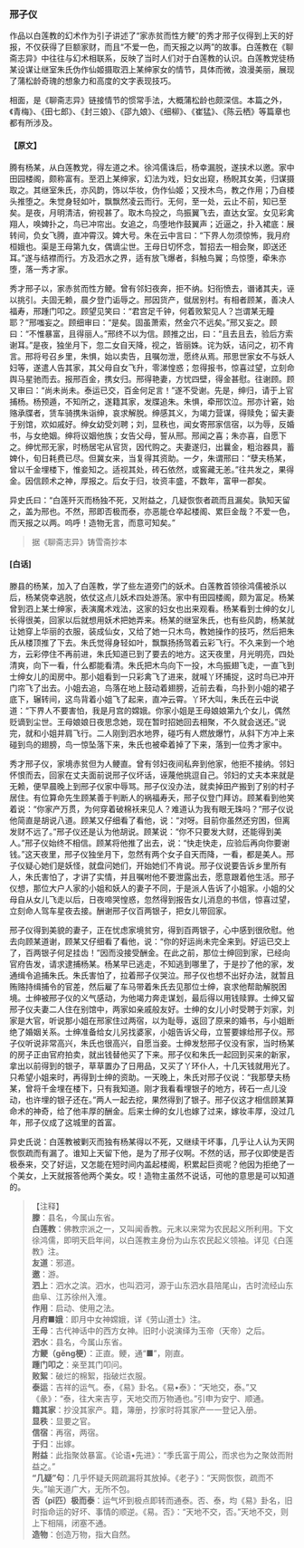 <script type="text/javascript">
    var head = document.getElementsByTagName('head')[0];
    cssURL = '/public/liao.css';
    linkTag = document.createElement('link');
    linkTag.href = cssURL;
    linkTag.setAttribute('type','text/css');
    linkTag.setAttribute('rel','stylesheet');
    head.appendChild(linkTag);
</script>
### 邢子仪

作品以白莲教的幻术作为引子讲述了“家赤贫而性方鲠”的秀才邢子仪得到上天的好报，不仅获得了巨额家财，而且“不爱一色，而天报之以两”的故事。白莲教在《聊斋志异》中往往与幻术相联系，反映了当时人们对于白莲教的认识。白莲教党徒杨某设谋让继室朱氏伪作仙姬摄取泗上某绅家女的情节，具体而微，浪漫美丽，展现了蒲松龄奇瑰的想象力和高度的文字表现技巧。

相面，是《聊斋志异》链接情节的惯常手法，大概蒲松龄也颇深信。本篇之外，《青梅》、《田七郎》、《封三娘》、《邵九娘》、《细柳》、《崔猛》、《陈云栖》等篇章也都有所涉及。

#### 【原文】
<section>
腾有杨某，从白莲教党，得左道之术。徐鸿儒诛后，杨幸漏脱，遂挟术以邀。家中田园楼阁，颇称富有。至泗上某绅家，幻法为戏，妇女出窥，杨睨其女美，归谋摄取之。其继室朱氏，亦风韵，饰以华妆，伪作仙姬；又授木鸟，教之作用；乃自楼头推堕之。朱觉身轻如叶，飘飘然凌云而行。无何，至一处，云止不前，知已至矣。是夜，月明清洁，俯视甚了。取木鸟投之，鸟振翼飞去，直达女室。女见彩禽翔人，唤婢扑之，鸟已冲帘出。女追之，鸟堕地作鼓翼声；近逼之，扑入裙底：展转间，负女飞腾，直冲霄汉。婢大号。朱在云中言曰：“下界人勿须惊怖，我月府桓娥也。渠是王母第九女，偶谪尘世。王母日切怀念，暂招去一相会聚，即送还耳。”遂与结襟而行。方及泗水之界，适有放飞爆者，斜触鸟翼；鸟惊堕，牵朱亦堕，落一秀才家。

秀才邢子以，家赤贫而性方鲠。曾有邻妇夜奔，拒不纳。妇衔愤去，谮诸其夫，诬以挑引。夫固无赖，晨夕登门诟辱之。邢因货产，僦居别村。有相者顾某，善决人福寿，邢踵门叩之。顾望见笑曰：“君宫足千钟，何着败絮见人？岂谓某无瞳耶？”邢嗤妄之。顾细审曰：“是矣。固虽萧索，然金穴不远矣。”邢又妄之。顾曰：“不惟暴富，且得丽人。”邢终不以为信。顾推之出，曰：“且去且去，验后方索谢耳。”是夜，独坐月下，忽二女自天降，视之，皆丽姝。诧为妖，诘问之，初不肯言。邢将号召乡里，朱惧，始以卖告，且嘱勿泄，愿终从焉。邢思世家女不与妖人妇等，遂遣人告其家，其父母自女飞升，零涕惶惑；忽得报书，惊喜过望，立刻命舆马星驰而去。报邢百金，携女归。邢得艳妻，方忧四壁，得金甚慰。往谢顾。顾又审曰：“尚未尚未。泰运已交，百金何足言！”遂不受谢。先是，绅归，请于上官捕杨。杨预遁，不知所之，遂籍其家，发牒追朱。朱惧，牵邢饮泣。邢亦计窘，始赂承牒者，赁车骑携朱诣绅，哀求解脱。绅感其义，为竭力营谋，得赎免；留夫妻于别馆，欢如戚好。绅女幼受刘聘；刘，显秩也，闻女寄邢家信宿，以为辱，反婚书，与女绝姻。绅将议姻他族；女告父母，誓从邢。邢闻之喜；朱亦喜，自愿下之。绅忧邢无家，时杨居宅从官货，因代购之。夫妻遂归，出曩金，粗治器具，蓄婢仆，旬日耗费已尽。但冀女来，当复得其资助。一夕，朱谓邢曰：“孽夫杨某，曾以千金埋楼下，惟妾知之。适视其处，砖石依然，或窖藏无恙。”往共发之，果得金。因信顾术之神，厚报之。后女于归，妆资丰盛，不数年，富甲一郡矣。

异史氏曰：“白莲歼灭而杨独不死，又附益之，几疑恢恢者疏而且漏矣。孰知天留之，盖为邢也。不然，邢即否极而泰，亦恶能仓卒起楼阁、累巨金哉？不爱一色，而天报之以两。呜呼！造物无言，而意可知矣。”

</section>

> 据《聊斋志异》铸雪斋抄本

#### [白话]
<aside>

滕县的杨某，加入了白莲教，学了些左道旁门的妖术。白莲教首领徐鸿儒被杀以后，杨某侥幸逃脱，依仗这点儿妖术四处游荡。家中有田园楼阁，颇为富足。杨某曾到泗上某士绅家，表演魔术戏法，这家的妇女也出来观看。杨某看到士绅的女儿长得很美，回家以后就想用妖术把她弄来。杨某的继室朱氏，也有些风韵，杨某就让她穿上华丽的衣服，装成仙女，又给了她一只木鸟，教她操作的技巧，然后把朱氏从楼顶推了下去。朱氏觉得身轻如叶，飘飘扬扬驾着云彩飞行。不久来到一个地方，云彩停住不再前进，朱氏知道已到了要去的地方。这天夜里，月光明亮，四处清爽，向下一看，什么都能看清。朱氏把木鸟向下一投，木鸟振翅飞走，一直飞到士绅女儿的闺房中。那小姐看到一只彩禽飞了进来，就喊丫环捕捉，这时鸟已冲开门帘飞了出去。小姐去追，鸟落在地上鼓动着翅膀，近前去看，鸟扑到小姐的裙子底下，辗转间，这鸟背着小姐飞了起来，直冲云霄。丫环大叫，朱氏在云中说道：“下界人不要害怕，我是月宫的嫦娥。你家小姐是王母娘娘第九个女儿，偶然贬谪到尘世。王母娘娘日夜思念她，现在暂时招她回去相聚，不久就会送还。”说完，就和小姐并肩飞行。二人刚到泗水地界，碰巧有人燃放爆竹，从斜下方冲上来碰到鸟的翅膀，鸟一惊坠落下来，朱氏也被牵着掉了下来，落到一位秀才家中。

秀才邢子仪，家境赤贫但为人鲠直。曾有邻妇夜间私奔到他家，他拒不接纳。邻妇怀恨而去，回家在丈夫面前说邢子仪坏话，诬蔑他挑逗自己。邻妇的丈夫本来就是无赖，便早晨晚上到邢子仪家中辱骂。邢子仪没办法，就卖掉田产搬到了别的村子居住。有位算命先生顾某善于判断人的祸福寿夭，邢子仪登门拜访。顾某看到他笑着说：“你家产万贯，为何穿着破棉袄来见人？难道认为我有眼无珠吗？”邢子仪说他简直是胡说八道。顾某又仔细看了看他，说：“对呀。目前你虽然还穷困，但离发财不远了。”邢子仪还是认为他胡说。顾某说：“你不只要发大财，还能得到美人。”邢子仪始终不相信。顾某将他推了出去，说：“快走快走，应验后再向你要谢钱。”这天夜里，邢子仪独坐月下，忽然有两个女子自天而降，一看，都是美人。邢子仪疑心她们是妖怪，就盘问她们，开始她们不肯说。邢子仪说要告诉乡里所有人，朱氏害怕了，才讲了实情，并且嘱咐他不要泄露出去，愿意跟着他生活。邢子仪想，那位大户人家的小姐和妖人的妻子不同，于是派人告诉了小姐家。小姐的父母自从女儿飞走以后，日夜啼哭惶惑，忽然得到报告女儿消息的书信，惊喜过望，立刻命人驾车星夜去接。酬谢邢子仪百两银子，把女儿带回家。

邢子仪得到美貌的妻子，正在忧虑家境贫穷，得到百两银子，心中感到很欣慰。他去向顾某道谢，顾某又仔细看了看他，说：“你的好运尚未完全来到。好运已交上了，百两银子何足挂齿！”因而没接受酬金。在此之前，那位士绅回到家，已经向官府告发，请求逮捕杨某。杨某早已逃走，不知逃到哪里了，于是抄了他的家，发通缉令追捕朱氏。朱氏害怕了，拉着邢子仪哭泣。邢子仪也想不出好办法，就暂且贿赂持缉捕令的官差，然后雇了车马带着朱氏去见那位士绅，哀求他帮助解脱困境。士绅被邢子仪的义气感动，为他竭力奔走谋划，最后得以用钱赎罪。士绅又留邢子仪夫妻二人住在别馆中，两家如亲戚般友好。士绅的女儿小时受聘于刘家，刘家是大官，听说那小姐在邢家住过两宿，以为耻辱，返回了原来的婚书，与小姐断绝了婚姻关系。士绅准备给女儿另找婆家，小姐告诉父母，立誓要嫁给邢子仪。邢子仪听说非常高兴，朱氏也很高兴，自愿当妾。士绅发愁邢子仪没有家，当时杨某的房子正由官府拍卖，就出钱替他买了下来。邢子仪和朱氏一起回到买来的新家，拿出以前得到的银子，草草置办了日用品，又买了丫环仆人，十几天钱就用光了。只希望小姐来时，再得到士绅的资助。一天晚上，朱氏对邢子仪说：“我那孽夫杨某，曾将千金埋在楼下，只有我知道。刚才我看看埋银子的地方，砖石一点儿没动，也许埋的银子还在。”两人一起去挖，果然得到了银子。邢子仪这才相信顾某算命术的神奇，给了他丰厚的酬金。后来士绅的女儿也嫁了过来，嫁妆丰厚，没过几年，邢子仪成了这城里的首富。

异史氏说：白莲教被剿灭而独有杨某得以不死，又继续干坏事，几乎让人认为天网恢恢疏而有漏了。谁知上天留下他，是为了邢子仪啊。不然的话，邢子仪即使是否极泰来，交了好运，又怎能在短时间内盖起楼阁，积累起巨资呢？他因为拒绝了一个美女，上天就报答他两个美女。哎！造物主虽然不说话，可他的意思是可以知道的。

</aside>

> 【注释】  
<b>滕</b>：县名，今属山东省。  
<b>白莲教</b>：佛教宗派之一，又叫闻香教。元末以来常为农民起义所利用。下文徐鸿儒，即明天启年间，以白莲教主身份为山东农民起义领袖。详见《白莲教》注。  
<b>友道</b>：邪道。  
<b>邀</b>：游。  
<b>泗上</b>：泗水之滨。泗水，也叫泗河，源于山东泗水县陪尾山，古时流经山东曲阜、江苏徐州入淮。  
<b>作用</b>：启动、使用之法。  
<b>月府■娥</b>：即月中女神嫦娥，详《劳山道士》注。  
<b>王母</b>：古代神话中的西方女神。旧时小说演绎为玉帝（天帝）之后。  
<b>泗水</b>：县名，今属山东省。  
<b>方鲠（gěng梗）</b>：正直。鲠，通“■”，刚直。  
<b>踵门叩之</b>：亲至其门叩问。  
<b>败絮</b>：破烂的棉絮，指破烂衣服。  
<b>泰运</b>：吉祥的运气。泰，《易》卦名。《易•泰》：“天地交，泰。”又《彖》：“泰，往大来吉亨，天地交而万物通也。”引申为安宁、顺通。  
<b>籍其家</b>：抄没其家产。籍，簿册，抄家时将其家产一一登记入册。  
<b>显秩</b>：显要之官。  
<b>信宿</b>：再宿，两宿。  
<b>于归</b>：出嫁。  
<b>附益</b>：此指聚敛暴富。《论语•先进》：“季氏富于周公，而求也为之聚敛而附益之。”  
<b>“几疑”句</b>：几乎怀疑夭网疏漏将其放掉。《老子》：“天网恢恢，疏而不失。”喻天道广大，无所不包。  
<b>否（pǐ匹）极而泰</b>：运气坏到极点即转而通泰。否、泰，均《易》卦名，旧时指命运的好坏、事情的顺逆。《易。否》：“天地不交，否。”天地不交，则上下相隔，闭塞不通。  
<b>造物</b>：创造万物，指大自然。  

